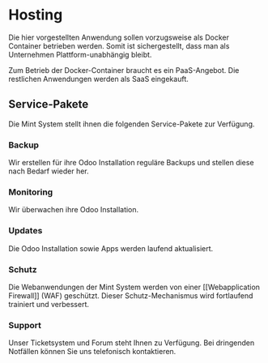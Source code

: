 # Hosting

Die hier vorgestellten Anwendung sollen vorzugsweise als Docker Container betrieben werden. Somit ist sichergestellt, dass man als Unternehmen Plattform-unabhängig bleibt.

Zum Betrieb der Docker-Container braucht es ein PaaS-Angebot. Die restlichen Anwendungen werden als SaaS eingekauft.

## Service-Pakete

Die Mint System stellt ihnen die folgenden Service-Pakete zur Verfügung.

### Backup

Wir erstellen für ihre Odoo Installation reguläre Backups und stellen diese nach Bedarf wieder her.

### Monitoring

Wir überwachen ihre Odoo Installation.

### Updates

Die Odoo Installation sowie Apps werden laufend aktualisiert.

### Schutz

Die Webanwendungen der Mint System werden von einer [[Webapplication Firewall]] (WAF) geschützt. Dieser Schutz-Mechanismus wird fortlaufend trainiert und verbessert.

### Support

Unser Ticketsystem und Forum steht Ihnen zu Verfügung. Bei dringenden Notfällen können Sie uns telefonisch kontaktieren.